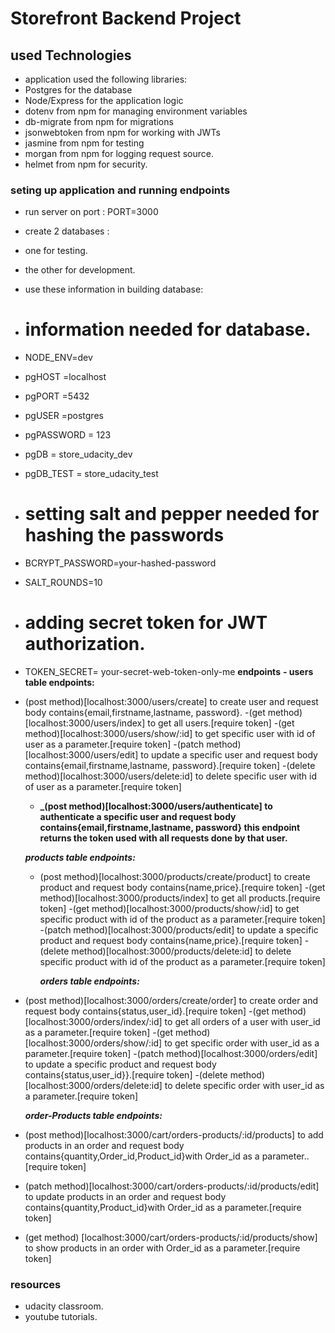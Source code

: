 # Storefront Backend Project

## used Technologies

- application used the following libraries:
- Postgres for the database
- Node/Express for the application logic
- dotenv from npm for managing environment variables
- db-migrate from npm for migrations
- jsonwebtoken from npm for working with JWTs
- jasmine from npm for testing
- morgan from npm for logging request source.
- helmet from npm for security.

### seting up application and running endpoints

- run server on port : PORT=3000
- create 2 databases :
- one for testing.
- the other for development.
- use these information in building database:

- # information needed for database.

- NODE_ENV=dev
- pgHOST =localhost
- pgPORT =5432
- pgUSER =postgres
- pgPASSWORD = 123
- pgDB = store_udacity_dev
- pgDB_TEST = store_udacity_test

- # setting salt and pepper needed for hashing the passwords

- BCRYPT_PASSWORD=your-hashed-password
- SALT_ROUNDS=10

- # adding secret token for JWT authorization.
- TOKEN_SECRET= your-secret-web-token-only-me
  **endpoints**
  **- users table endpoints:**
- (post method)[localhost:3000/users/create] to create user and request body contains{email,firstname,lastname, password}.
  -(get method)[localhost:3000/users/index] to get all users.[require token]
  -(get method)[localhost:3000/users/show/:id] to get specific user with id of user as a parameter.[require token]
  -(patch method)[localhost:3000/users/edit] to update a specific user and request body contains{email,firstname,lastname, password}.[require token]
  -(delete method)[localhost:3000/users/delete:id] to delete specific user with id of user as a parameter.[require token]

  - **\_(post method)[localhost:3000/users/authenticate] to authenticate a specific user and request body contains{email,firstname,lastname, password} this endpoint returns the token used with all requests done by that user.**

  **_products table endpoints:_**

  - (post method)[localhost:3000/products/create/product] to create product and request body contains{name,price}.[require token]
    -(get method)[localhost:3000/products/index] to get all products.[require token]
    -(get method)[localhost:3000/products/show/:id] to get specific product with id of the product as a parameter.[require token]
    -(patch method)[localhost:3000/products/edit] to update a specific product and request body contains{name,price}.[require token]
    -(delete method)[localhost:3000/products/delete:id] to delete specific product with id of the product as a parameter.[require token]

    **_orders table endpoints:_**

- (post method)[localhost:3000/orders/create/order] to create order and request body contains{status,user_id}.[require token]
  -(get method)[localhost:3000/orders/index/:id] to get all orders of a user with user_id as a parameter.[require token]
  -(get method)[localhost:3000/orders/show/:id] to get specific order with user_id as a parameter.[require token]
  -(patch method)[localhost:3000/orders/edit] to update a specific product and request body contains{status,user_id}}.[require token]
  -(delete method)[localhost:3000/orders/delete:id] to delete specific order with user_id as a parameter.[require token]


  **_order-Products table endpoints:_**

- (post method)[localhost:3000/cart/orders-products/:id/products] to add products in an order and request body contains{quantity,Order_id,Product_id}with Order_id as a parameter..[require token]
- (patch method)[localhost:3000/cart/orders-products/:id/products/edit] to update products in an order and request body contains{quantity,Product_id}with Order_id as a parameter.[require token]
- (get method) [localhost:3000/cart/orders-products/:id/products/show] to show products in an order with Order_id as a parameter.[require token]

### resources

- udacity classroom.
- youtube tutorials.

